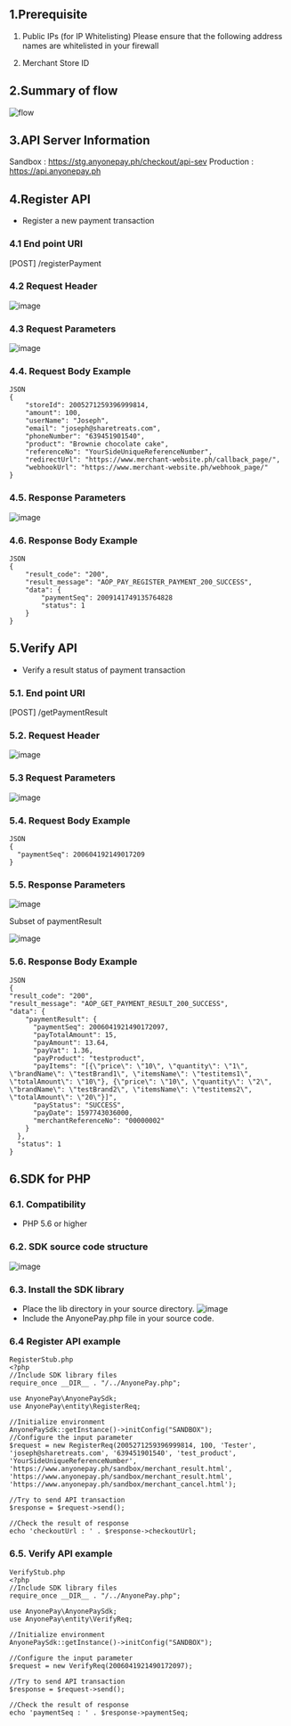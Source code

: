 ## 1.Prerequisite
 1) Public IPs (for IP Whitelisting) 
    Please ensure that the following address names are whitelisted in your firewall

 2) Merchant Store ID

## 2.Summary of flow
![flow](https://user-images.githubusercontent.com/72907629/96084251-bcac8300-0ef9-11eb-951f-bb96589a049c.png)


## 3.API Server Information
Sandbox : https://stg.anyonepay.ph/checkout/api-sev
Production : https://api.anyonepay.ph

## 4.Register API
- Register a new payment transaction

### 4.1 End point URI
[POST] /registerPayment

### 4.2 Request Header
![image](https://user-images.githubusercontent.com/72907629/96085708-262d9100-0efc-11eb-8e7f-5c7e059a1d67.png)

### 4.3 Request Parameters
![image](https://user-images.githubusercontent.com/72907629/96085819-59702000-0efc-11eb-9234-ede673827187.png)

### 4.4. Request Body Example

    JSON
    {
        "storeId": 2005271259396999814,
        "amount": 100,
        "userName": "Joseph",
        "email": "joseph@sharetreats.com",
        "phoneNumber": "639451901540",
        "product": "Brownie chocolate cake",
        "referenceNo": "YourSideUniqueReferenceNumber",
        "redirectUrl": "https://www.merchant-website.ph/callback_page/",
        "webhookUrl": "https://www.merchant-website.ph/webhook_page/"
    }

### 4.5. Response Parameters
![image](https://user-images.githubusercontent.com/72907629/96085985-8e7c7280-0efc-11eb-9c96-752daad95506.png)


### 4.6. Response Body Example

    JSON
    {
        "result_code": "200",
        "result_message": "AOP_PAY_REGISTER_PAYMENT_200_SUCCESS",
        "data": {
            "paymentSeq": 2009141749135764828
            "status": 1
        }
    }

## 5.Verify API
- Verify a result status of payment transaction

### 5.1. End point URI
[POST] /getPaymentResult

### 5.2. Request Header
![image](https://user-images.githubusercontent.com/72907629/96086161-d13e4a80-0efc-11eb-9c99-6d6404d2c3b8.png)

### 5.3 Request Parameters
![image](https://user-images.githubusercontent.com/72907629/96087087-478f7c80-0efe-11eb-9780-3c2a5ad90ad7.png)

### 5.4. Request Body Example
	JSON
	{
	  "paymentSeq": 200604192149017209
	}

### 5.5. Response Parameters
![image](https://user-images.githubusercontent.com/72907629/96087188-70177680-0efe-11eb-9b8f-cc2168e9b4d7.png)

Subset of paymentResult

![image](https://user-images.githubusercontent.com/72907629/96087242-858ca080-0efe-11eb-9d34-e637cbd9b42b.png)

### 5.6. Response Body Example
	JSON
	{
	"result_code": "200",
	"result_message": "AOP_GET_PAYMENT_RESULT_200_SUCCESS",
	"data": {
	    "paymentResult": {
	      "paymentSeq": 2006041921490172097,
	      "payTotalAmount": 15,
	      "payAmount": 13.64,
	      "payVat": 1.36,
	      "payProduct": "testproduct",
	      "payItems": "[{\"price\": \"10\", \"quantity\": \"1\", \"brandName\": \"testBrand1\", \"itemsName\": \"testitems1\", \"totalAmount\": \"10\"}, {\"price\": \"10\", \"quantity\": \"2\", \"brandName\": \"testBrand2\", \"itemsName\": \"testitems2\", \"totalAmount\": \"20\"}]",
	      "payStatus": "SUCCESS",
	      "payDate": 1597743036000,
	      "merchantReferenceNo": "00000002"
	    }
	  },
	  "status": 1
	}

## 6.SDK for PHP
### 6.1. Compatibility
- PHP 5.6 or higher

### 6.2. SDK source code structure
![image](https://user-images.githubusercontent.com/72907629/96087393-be2c7a00-0efe-11eb-90cd-dfb8609d47c8.png)

### 6.3. Install the SDK library
- Place the lib directory in your source directory.
![image](https://user-images.githubusercontent.com/72907629/96087451-d43a3a80-0efe-11eb-891d-2f7e0036f154.png)
- Include the AnyonePay.php file in your source code.

### 6.4 Register API example
	RegisterStub.php
	<?php
	//Include SDK library files
	require_once __DIR__ . "/../AnyonePay.php";

	use AnyonePay\AnyonePaySdk;
	use AnyonePay\entity\RegisterReq;

	//Initialize environment
	AnyonePaySdk::getInstance()->initConfig("SANDBOX");
	//Configure the input parameter
	$request = new RegisterReq(2005271259396999814, 100, 'Tester', 'joseph@sharetreats.com', '639451901540', 'test_product', 'YourSideUniqueReferenceNumber', 'https://www.anyonepay.ph/sandbox/merchant_result.html', 'https://www.anyonepay.ph/sandbox/merchant_result.html',
	'https://www.anyonepay.ph/sandbox/merchant_cancel.html');

	//Try to send API transaction
	$response = $request->send();

	//Check the result of response
	echo 'checkoutUrl : ' . $response->checkoutUrl;

### 6.5. Verify API example
	VerifyStub.php
	<?php
	//Include SDK library files
	require_once __DIR__ . "/../AnyonePay.php";

	use AnyonePay\AnyonePaySdk;
	use AnyonePay\entity\VerifyReq;

	//Initialize environment
	AnyonePaySdk::getInstance()->initConfig("SANDBOX");

	//Configure the input parameter
	$request = new VerifyReq(2006041921490172097);

	//Try to send API transaction
	$response = $request->send();

	//Check the result of response
	echo 'paymentSeq : ' . $response->paymentSeq;


